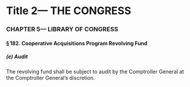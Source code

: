 
# Title 2— THE CONGRESS
### CHAPTER 5— LIBRARY OF CONGRESS
#### § 182. Cooperative Acquisitions Program Revolving Fund
##### (e) Audit

The revolving fund shall be subject to audit by the Comptroller General at the Comptroller General’s discretion.
